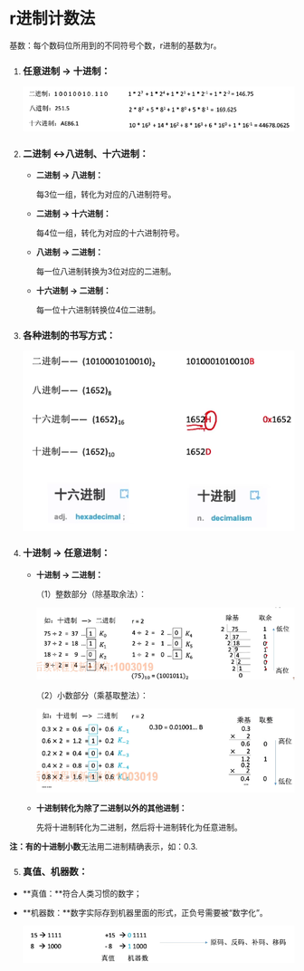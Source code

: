 # r进制计数法

基数：每个数码位所用到的不同符号个数，r进制的基数为r。



1. ### 任意进制 -> 十进制：

   ![image-20250621145413169](images/image-20250621145413169.png)

   

2. ### 二进制 <->八进制、十六进制：

   - **二进制 -> 八进制：**

     每3位一组，转化为对应的八进制符号。

   - **二进制 -> 十六进制：**

     每4位一组，转化为对应的十六进制符号。

   - **八进制 -> 二进制：**

     每一位八进制转换为3位对应的二进制。

   - **十六进制 -> 二进制：**

     每一位十六进制转换位4位二进制。

     

3. ### 各种进制的书写方式：

   ![image-20250621151037343](images/image-20250621151037343.png)

4. ### 十进制 -> 任意进制：

   - **十进制 -> 二进制：**

     （1）整数部分（除基取余法）：

     ![image-20250621151410506](images/image-20250621151410506.png)

     （2）小数部分（乘基取整法）：

     ![image-20250621151708516](images/image-20250621151708516.png)

   - **十进制转化为除了二进制以外的其他进制：**

     先将十进制转化为二进制，然后将十进制转化为任意进制。

**注：**有的**十进制小数**无法用二进制精确表示，如：0.3.

5. ### 真值、机器数：

- **真值：**符合人类习惯的数字；

- **机器数：**数字实际存到机器里面的形式，正负号需要被“数字化”。

  ![image-20250621152306465](images/image-20250621152306465.png)